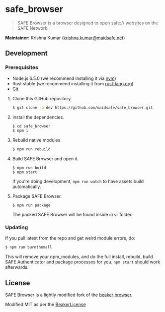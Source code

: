 # safe_browser

> SAFE Browser is a browser designed to open safe:// websites on the SAFE Network.

**Maintainer:** Krishna Kumar (krishna.kumar@maidsafe.net)

## Development

### Prerequisites

  * Node.js 6.5.0 (we recommend installing it via [nvm](https://github.com/creationix/nvm))
  * Rust stable (we recommend installing it from [rust-lang.org](https://www.rust-lang.org/en-US/))
  * [Git](https://git-scm.com/)

1. Clone this GitHub repository.

    ```bash
    $ git clone -b dev https://github.com/maidsafe/safe_browser.git
    ```
    
2. Install the dependencies.

    ``` bash
    $ cd safe_browser
    $ npm i
    ```
3. Rebuild native modules
    
    ```bash
    $ npm run rebuild
    ```

4. Build SAFE Browser and open it.
  
    ```
    $ npm run build
    $ npm start
    ```
    
    If you're doing development, `npm run watch` to have assets build automatically.

6. Package SAFE Browser.
 
   ```
   $ npm run package
   ```
   
    The packed SAFE Browser will be found inside `dist` folder.

### Updating

If you pull latest from the repo and get weird module errors, do:

```bash
$ npm run burnthemall
```
This will remove your npm_modules, and do the full install, rebuild, build SAFE Authenticator and package  processes for you. `npm start` should work afterwards.

## License

SAFE Browser is a lightly modified fork of the [beaker browser](https://www.beakerbrowser.com/).

Modified MIT as per the [BeakerLicense](https://github.com/joshuef/beaker/blob/master/BEAKER_LICENSE.md)
